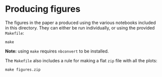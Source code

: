 # Producing figures

The figures in the paper a produced using the various notebooks included in this
directory. They can either be run individually, or using the provided `Makefile`:

```
make
```

**Note:** using `make` requires `nbconvert` to be installed.

The `Makefile` also includes a rule for making a flat `zip` file with all the plots:

```
make figures.zip
```
